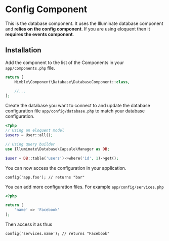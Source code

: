  # Config Component
This is the database component. It uses the Illuminate database component and **relies on the config component**. If you are using eloquent then it **requires the events component**.

## Installation
Add the component to the list of the Components in your `app/components.php` file.

```php
return [
    Nimble\Component\Database\DatabaseComponent::class,

    //...
];
```

Create the database you want to connect to and update the database configuration file `app/config/database.php` to match your database configuration.

```php
<?php
// Using an eloquent model
$users = User::all();

// Using query builder
use Illuminate\Database\Capsule\Manager as DB;

$user = DB::table('users')->where('id', 1)->get();
```

You can now access the configuration in your application.

```
config('app.foo'); // returns "bar"
```

You can add more configuration files. For example `app/config/services.php`

```php
<?php

return [
    'name' => 'Facebook'
];
```

Then access it as thus

```
config('services.name'); // returns "Facebook"
```